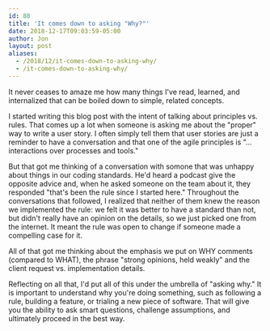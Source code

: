 ```yaml
---
id: 88
title: 'It comes down to asking "Why?"'
date: 2018-12-17T09:03:59-05:00
author: Jon
layout: post
aliases:
  - /2018/12/it-comes-down-to-asking-why/
  - /it-comes-down-to-asking-why/
---
```


It never ceases to amaze me how many things I've read, learned, and internalized that can be boiled down to simple, related concepts.

I started writing this blog post with the intent of talking about principles vs. rules. That comes up a lot when someone is asking me about the "proper" way to write a user story. I often simply tell them that user stories are just a reminder to have a conversation and that one of the agile principles is "&#8230;interactions over processes and tools."

But that got me thinking of a conversation with somone that was unhappy about things in our coding standards. He'd heard a podcast give the opposite advice and, when he asked someone on the team about it, they responded "that's been the rule since I started here." Throughout the conversations that followed, I realized that neither of them knew the reason we implemented the rule: we felt it was better to have a standard than not, but didn't really have an opinion on the details, so we just picked one from the internet. It meant the rule was open to change if someone made a compelling case for it.

All of that got me thinking about the emphasis we put on WHY comments (compared to WHAT), the phrase "strong opinions, held weakly" and the client request vs. implementation details.

Reflecting on all that, I'd put all of this under the umbrella of "asking why." It is important to understand why you're doing something, such as following a rule, building a feature, or trialing a new piece of software. That will give you the ability to ask smart questions, challenge assumptions, and ultimately proceed in the best way.
